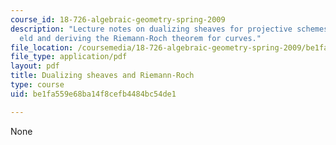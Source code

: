 ```yaml
---
course_id: 18-726-algebraic-geometry-spring-2009
description: "Lecture notes on dualizing sheaves for projective schemes over a \uFB01\
  eld and deriving the Riemann-Roch theorem for curves."
file_location: /coursemedia/18-726-algebraic-geometry-spring-2009/be1fa559e68ba14f8cefb4484bc54de1_MIT18_726s09_lec24_dualizing.pdf
file_type: application/pdf
layout: pdf
title: Dualizing sheaves and Riemann-Roch
type: course
uid: be1fa559e68ba14f8cefb4484bc54de1

---
```

None